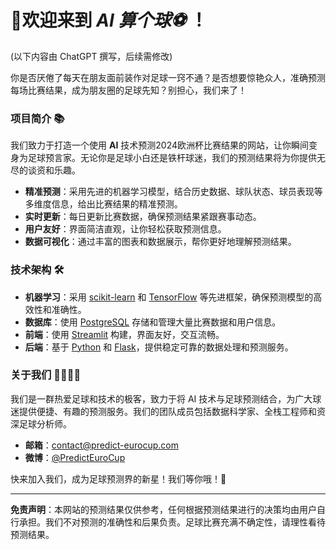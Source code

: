 # 🎉欢迎来到 _**AI 算个球**⚽_ ！

(以下内容由 ChatGPT 撰写，后续需修改)

你是否厌倦了每天在朋友面前装作对足球一窍不通？是否想要惊艳众人，准确预测每场比赛结果，成为朋友圈的足球先知？别担心，我们来了！

### 项目简介 📚

我们致力于打造一个使用 **AI** 技术预测2024欧洲杯比赛结果的网站，让你瞬间变身为足球预言家。无论你是足球小白还是铁杆球迷，我们的预测结果将为你提供无尽的谈资和乐趣。

- **精准预测**：采用先进的机器学习模型，结合历史数据、球队状态、球员表现等多维度信息，给出比赛结果的精准预测。
- **实时更新**：每日更新比赛数据，确保预测结果紧跟赛事动态。
- **用户友好**：界面简洁直观，让你轻松获取预测信息。
- **数据可视化**：通过丰富的图表和数据展示，帮你更好地理解预测结果。

### 技术架构 🛠️

- **机器学习**：采用 [scikit-learn](https://scikit-learn.org/) 和 [TensorFlow](https://www.tensorflow.org/) 等先进框架，确保预测模型的高效性和准确性。
- **数据库**：使用 [PostgreSQL](https://www.postgresql.org/) 存储和管理大量比赛数据和用户信息。
- **前端**：使用 [Streamlit](https://www.streamlit.io/) 构建，界面友好，交互流畅。
- **后端**：基于 [Python](https://www.python.org/) 和 [Flask](https://flask.palletsprojects.com/)，提供稳定可靠的数据处理和预测服务。

### 关于我们 👨‍💻👩‍💻

我们是一群热爱足球和技术的极客，致力于将 AI 技术与足球预测结合，为广大球迷提供便捷、有趣的预测服务。我们的团队成员包括数据科学家、全栈工程师和资深足球分析师。

- **邮箱**：[contact@predict-eurocup.com](mailto:contact@predict-eurocup.com)
- **微博**：[@PredictEuroCup](https://weibo.com/predicteurocup)

快来加入我们，成为足球预测界的新星！我们等你哦！🌟

---

**免责声明**：本网站的预测结果仅供参考，任何根据预测结果进行的决策均由用户自行承担。我们不对预测的准确性和后果负责。足球比赛充满不确定性，请理性看待预测结果。
